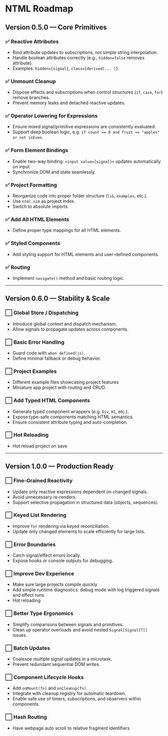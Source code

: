 # NTML Roadmap

## Version 0.5.0 — Core Primitives

### ✅ Reactive Attributes

- Bind attribute updates to subscriptions, not simple string interpolation.
- Handle boolean attributes correctly (e.g., `hidden=false` removes attribute).
- Examples: `hidden={signal}`, `class={derived(... )}`.

### ✅ Unmount Cleanup

- Dispose effects and subscriptions when control structures (`if`, `case`, `for`) remove branches.
- Prevent memory leaks and detached reactive updates.

### ✅ Operator Lowering for Expressions

- Ensure mixed signal/primitive expressions are consistently evaluated.
- Support deep boolean logic, e.g. `if count == 0 and fruit == "apples" or not isEven`.

### ✅ Form Element Bindings

- Enable two-way binding: `<input value={signal}>` updates automatically on input.
- Synchronize DOM and state seamlessly.

### ✅ Project Formatting

- Reorganize code into proper folder structure (`lib`, `examples`, etc.).
- Use `ntml.nim` as project index.
- Switch to absolute imports.

### ✅ Add All HTML Elements

- Define proper type mappings for all HTML elements.

### ✅ Styled Components

- Add styling support for HTML elements and user-defined components.

### ✅ Routing

- Implement `navigate()` method and basic routing logic.

---

## Version 0.6.0 — Stability & Scale

### ⬜️ Global Store / Dispatching

- Introduce global context and dispatch mechanism.
- Allow signals to propagate updates across components.

### ⬜️ Basic Error Handling

- Guard code with `when defined(js)`.
- Define minimal fallback or debug behavior.

### ⬜️ Project Examples

- Different example files showcasing project features
- Miniature app project with routing and CRUD.

### ⬜️ Add Typed HTML Components

- Generate typed component wrappers (e.g. `Div`, `H1`, etc.).
- Expose type-safe components matching HTML semantics.
- Ensure consistent attribute typing and auto-completion.

### ⬜️ Hot Reloading

- Hot reload project on save

---

## Version 1.0.0 — Production Ready

### ⬜️ Fine-Grained Reactivity

- Update only reactive expressions dependent on changed signals.
- Avoid unnecessary re-renders.
- Support selective propagation in structured data (objects, sequences).

### ⬜️ Keyed List Rendering

- Improve `for` rendering via keyed reconciliation.
- Update only changed elements to scale efficiently for large lists.

### ⬜️ Error Boundaries

- Catch signal/effect errors locally.
- Expose hooks or console outputs for debugging.

### ⬜️ Improve Dev Experience

- Make sure large projects compile quickly
- Add simple runtime diagnostics: debug mode with log triggered signals and effect runs.
- Hot reloading

### ⬜️ Better Type Ergonomics

- Simplify comparisons between signals and primitives.
- Clean up operator overloads and avoid nested `Signal[Signal[T]]` issues.

### ⬜️ Batch Updates

- Coalesce multiple signal updates in a microtask.
- Prevent redundant sequential DOM writes.

### ⬜️ Component Lifecycle Hooks

- Add `onMount(fn)` and `onCleanup(fn)`.
- Integrate with cleanup registry for automatic teardown.
- Enable safe use of timers, subscriptions, and observers within components.

### ⬜️ Hash Routing

- Have webpage auto scroll to relative fragment identifiers
